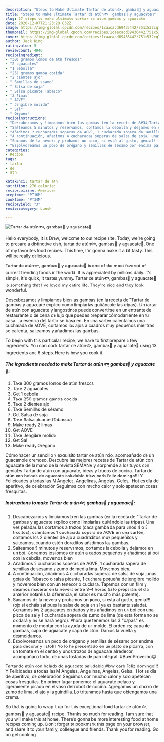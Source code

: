 ```yaml
---
description: "Steps to Make Ultimate Tartar de atún🐟, gambas🦐 y aguacate🥑"
title: "Steps to Make Ultimate Tartar de atún🐟, gambas🦐 y aguacate🥑"
slug: 87-steps-to-make-ultimate-tartar-de-atun-gambas-y-aguacate
date: 2020-12-07T21:23:28.832Z
image: https://img-global.cpcdn.com/recipes/1caacacd69436442/751x532cq70/tartar-de-atun🐟-gambas🦐-y-aguacate🥑-foto-principal.jpg
thumbnail: https://img-global.cpcdn.com/recipes/1caacacd69436442/751x532cq70/tartar-de-atun🐟-gambas🦐-y-aguacate🥑-foto-principal.jpg
cover: https://img-global.cpcdn.com/recipes/1caacacd69436442/751x532cq70/tartar-de-atun🐟-gambas🦐-y-aguacate🥑-foto-principal.jpg
author: Jack King
ratingvalue: 5
reviewcount: 4946
recipeingredient:
- "300 gramos lomos de atn frescos"
- "2 aguacates"
- "1 cebolla"
- "250 gramos gamba cocida"
- "2 dientes ajo"
- " Semillas de ssamo"
- " Salsa de soja"
- " Salsa picante Tabasco"
- "2 limas"
- " AOVE"
- " Jengibre molido"
- " Sal"
- " Organo"
recipeinstructions:
- "Descabezamos y limpiamos bien las gambas (en la receta de &#34;Tartar de gambas y aguacate explico como limpiarlas quitándole las tripas). Una vez peladas las cortamos a trozos (cada gamba da para unos 4 o 5 trocitos), calentamos 1 cucharada sopera de AOVE en una sartén, cortamos los 2 dientes de ajo a cuadraditos muy pequeñitos y salteamos, cuando estén doraditos añadimos las gambas."
- "Salteamos 5 minutos y reservamos, cortamos la cebolla y dejamos en un bol. Cortamos los lomos de atún a dados pequeños y añadimos al bol con la cebolla, movemos bien."
- "Añadimos 2 cucharadas soperas de AOVE, 1 cucharada sopera de semillas de sésamo y zumo de media lima. Movemos bien."
- "A continuación, añadimos 4 cucharadas soperas de salsa de soja, unas gotas de Tabasco o salsa picante, 1 cuchara pequeña de jengibre molido y movemos bien con un tenedor o cuchara. Tapamos con un film y dejamos macerar en la nevera entre 3-4 horas (si lo preparáis el día anterior notaréis la diferencia, el sabor es mucho más potente)."
- "Sacamos de la nevera y probamos un poco, si está al gusto, genial!!! (ojo si echáis sal pues la salsa de soja en sí ya es bastante salada). Cortamos los 2 aguacates en dados y los añadimos en un bol con una pizca de sal y 1 cucharada sopera de zumo de lima (de esta forma no se oxidará y no se hará negro). Ahora que tenemos las 3 &#34;capas&#34; es momento de montar con la ayuda de un molde. El orden es; capa de gambas, capa de aguacate y capa de atún. Damos la vuelta y desmoldamos."
- "Espolvoreamos un poco de orégano y semillas de sésamo por encima para decorar y listo!!!! Yo lo he presentado en un plato de pizarra, con un tomate en el centro y unos trozos de aguacate alrededor, acompañado todo, de unas tostadas de pan integral. #BuenProvecho😋"
categories:
- Recipe
tags:
- tartar
- de
- atn

katakunci: tartar de atn 
nutrition: 270 calories
recipecuisine: American
preptime: "PT16M"
cooktime: "PT34M"
recipeyield: "3"
recipecategory: Lunch

---
```



![Tartar de atún🐟, gambas🦐 y aguacate🥑](https://img-global.cpcdn.com/recipes/1caacacd69436442/751x532cq70/tartar-de-atun🐟-gambas🦐-y-aguacate🥑-foto-principal.jpg)

Hello everybody, it is Drew, welcome to our recipe site. Today, we're going to prepare a distinctive dish, tartar de atún🐟, gambas🦐 y aguacate🥑. One of my favorites food recipes. This time, I'm gonna make it a bit tasty. This will be really delicious.

Tartar de atún🐟, gambas🦐 y aguacate🥑 is one of the most favored of current trending foods in the world. It is appreciated by millions daily. It's simple, it's quick, it tastes yummy. Tartar de atún🐟, gambas🦐 y aguacate🥑 is something that I've loved my entire life. They're nice and they look wonderful.

Descabezamos y limpiamos bien las gambas (en la receta de &#34;Tartar de gambas y aguacate explico como limpiarlas quitándole las tripas). Un tartar de atún con aguacate y langostinos puede convertirse en un entrante de restaurante o de cena de lujo que puedes preparar cómodamente en tu casa. La esencia del tartar se basa en. En una sartén calentamos una cucharada de AOVE, cortamos los ajos a cuadros muy pequeños mientras se calienta, salteamos y añadimos las gambas.


To begin with this particular recipe, we have to first prepare a few ingredients. You can cook tartar de atún🐟, gambas🦐 y aguacate🥑 using 13 ingredients and 6 steps. Here is how you cook it.

<!--inarticleads1-->

##### The ingredients needed to make Tartar de atún🐟, gambas🦐 y aguacate🥑:

1. Take 300 gramos lomos de atún frescos
1. Take 2 aguacates
1. Get 1 cebolla
1. Take 250 gramos gamba cocida
1. Take 2 dientes ajo
1. Take  Semillas de sésamo
1. Get  Salsa de soja
1. Take  Salsa picante (Tabasco)
1. Make ready 2 limas
1. Get  AOVE
1. Take  Jengibre molido
1. Get  Sal
1. Make ready  Orégano


Cómo hacer un sencillo y exquisito tartar de atún rojo, acompañado de un guacamole cremoso. Descubre las mejores recetas de Tartar de atún con aguacate de la mano de la revista SEMANA y sorprende a los tuyos con geniales Tartar de atún con aguacate, ideas y trucos de cocina. Tartar de atún con helado de aguacate saludable #low carb Feliz domingo!!! Y Felicidades a todas las M Ángeles, Angelinas, Ángelas, Geles. ️ Hot es día de aperitivo, de celebración Seguimos con mucho calor y solo apetecen cosas fresquitas. 

<!--inarticleads2-->

##### Instructions to make Tartar de atún🐟, gambas🦐 y aguacate🥑:

1. Descabezamos y limpiamos bien las gambas (en la receta de &#34;Tartar de gambas y aguacate explico como limpiarlas quitándole las tripas). Una vez peladas las cortamos a trozos (cada gamba da para unos 4 o 5 trocitos), calentamos 1 cucharada sopera de AOVE en una sartén, cortamos los 2 dientes de ajo a cuadraditos muy pequeñitos y salteamos, cuando estén doraditos añadimos las gambas.
1. Salteamos 5 minutos y reservamos, cortamos la cebolla y dejamos en un bol. Cortamos los lomos de atún a dados pequeños y añadimos al bol con la cebolla, movemos bien.
1. Añadimos 2 cucharadas soperas de AOVE, 1 cucharada sopera de semillas de sésamo y zumo de media lima. Movemos bien.
1. A continuación, añadimos 4 cucharadas soperas de salsa de soja, unas gotas de Tabasco o salsa picante, 1 cuchara pequeña de jengibre molido y movemos bien con un tenedor o cuchara. Tapamos con un film y dejamos macerar en la nevera entre 3-4 horas (si lo preparáis el día anterior notaréis la diferencia, el sabor es mucho más potente).
1. Sacamos de la nevera y probamos un poco, si está al gusto, genial!!! (ojo si echáis sal pues la salsa de soja en sí ya es bastante salada). Cortamos los 2 aguacates en dados y los añadimos en un bol con una pizca de sal y 1 cucharada sopera de zumo de lima (de esta forma no se oxidará y no se hará negro). Ahora que tenemos las 3 &#34;capas&#34; es momento de montar con la ayuda de un molde. El orden es; capa de gambas, capa de aguacate y capa de atún. Damos la vuelta y desmoldamos.
1. Espolvoreamos un poco de orégano y semillas de sésamo por encima para decorar y listo!!!! Yo lo he presentado en un plato de pizarra, con un tomate en el centro y unos trozos de aguacate alrededor, acompañado todo, de unas tostadas de pan integral. #BuenProvecho😋


Tartar de atún con helado de aguacate saludable #low carb Feliz domingo!!! Y Felicidades a todas las M Ángeles, Angelinas, Ángelas, Geles. ️ Hot es día de aperitivo, de celebración Seguimos con mucho calor y solo apetecen cosas fresquitas. En primer lugar ponemos el aguacate pelado y ligeramente picado en el vaso del robot de cocina. Agregamos un chorro de zumo de lima, el ajo y la guindilla. Lo trituramos hasta que obtengamos una crema. 

So that is going to wrap it up for this exceptional food tartar de atún🐟, gambas🦐 y aguacate🥑 recipe. Thanks so much for reading. I am sure that you will make this at home. There's gonna be more interesting food at home recipes coming up. Don't forget to bookmark this page on your browser, and share it to your family, colleague and friends. Thank you for reading. Go on get cooking!
